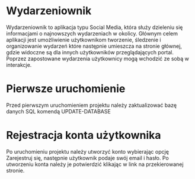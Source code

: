 # Wydarzeniownik

Wydarzeniownik to aplikacja typu Social Media, która służy dzieleniu się informacjami o najnowszych wydarzeniach w okolicy. Głównym celem aplikacji jest umożliwienie użytkownikom tworzenie, śledzenie i organizowanie wydarzeń które następnie umieszcza na stronie głównej, gdzie widoczne są dla innych użytkowników przeglądających portal. Poprzez zapostowane wydarzenia użytkownicy mogą wchodzić ze sobą w interakcje.

# Pierwsze uruchomienie

Przed pierwszym uruchomieniem projektu należy zaktualizować bazę danych SQL komendą
UPDATE-DATABASE

# Rejestracja konta użytkownika

Po uruchomieniu projektu należy utworzyć konto wybierając opcję
Zarejestruj się, następnie użytkownik podaje swój email i hasło.
Po utworzeniu konta należy je potwierdzić klikając w link na przekierowanej stronie.
